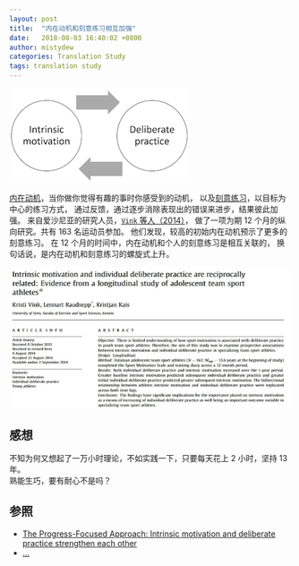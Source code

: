 ```yaml
---
layout: post
title:  "内在动机和刻意练习相互加强"
date:   2018-08-03 16:40:02 +0800
author: mistydew
categories: Translation Study
tags: translation study
---
```

![intrinsic_motivation_deliberate_practice](/images/20180803/intrinsic_motivation_deliberate_practice.png)

[内在动机](http://www.progressfocused.com/2015/11/autonomous-motivation-interesting-andor.html)，当你做你觉得有趣的事时你感受到的动机，
以及[刻意练习](http://www.progressfocused.com/2011/10/deliberate-practice-crucial-factor.html)，以目标为中心的练习方式，
通过反馈，通过逐步消除表现出的错误来进步，结果彼此加强。
来自爱沙尼亚的研究人员，[`Vink` 等人（2014）](http://www.sciencedirect.com/science/article/pii/S1469029214001198)，
做了一项为期 12 个月的纵向研究。共有 163 名运动员参加。
他们发现，较高的初始内在动机预示了更多的刻意练习。
在 12 个月的时间中，内在动机和个人的刻意练习是相互关联的，
换句话说，是内在动机和刻意练习的螺旋式上升。

![presentatie](/images/20180803/presentatie.jpg)

## 感想
不知为何又想起了一万小时理论，不如实践一下，只要每天花上 2 小时，坚持 13 年。<br>
熟能生巧，要有耐心不是吗？

## 参照
* [The Progress-Focused Approach: Intrinsic motivation and deliberate practice strengthen each other](http://www.progressfocused.com/2016/03/intrinsic-motivation-and-deliberate.html)
* [...](https://github.com/mistydew)
